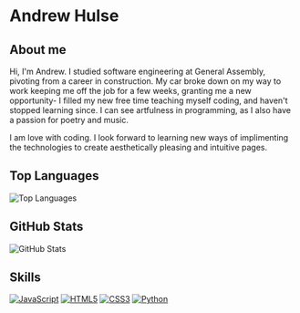 # Andrew Hulse

## About me
Hi, I'm Andrew. I studied software engineering at General Assembly, pivoting from a career in construction. My car broke down on my way to work keeping me off the job for a few weeks, granting me a new opportunity- I filled my new free time teaching myself coding, and haven't stopped learning since. I can see artfulness in programming, as I also have a passion for poetry and music. 



I am love with coding. I look forward to learning new ways of implimenting the technologies to create aesthetically pleasing and intuitive pages.


## Top Languages
![Top Languages](https://github-readme-stats.vercel.app/api/top-langs/?username=AndrewDHulse&layout=compact)

## GitHub Stats
![GitHub Stats](https://github-readme-stats.vercel.app/api?username=AndrewDHulse&theme=blue-green)

## Skills
[![JavaScript](https://img.shields.io/badge/JavaScript-F7DF1E?style=for-the-badge&logo=javascript&logoColor=black)](https://www.javascript.com/)
[![HTML5](https://img.shields.io/badge/HTML5-E34F26?style=for-the-badge&logo=html5&logoColor=white)](https://html.spec.whatwg.org/)
[![CSS3](https://img.shields.io/badge/CSS3-1572B6?style=for-the-badge&logo=css3&logoColor=white)](https://www.w3.org/Style/CSS/Overview.en.html)
[![Python](https://img.shields.io/badge/Python-14354C?style=for-the-badge&logo=python&logoColor=white)](https://www.python.org/)
<!--
**AndrewDHulse/AndrewDHulse** is a ✨ _special_ ✨ repository because its `README.md` (this file) appears on your GitHub profile.

Here are some ideas to get you started:

- 🔭 I’m currently working on ...
- 🌱 I’m currently learning ...
- 👯 I’m looking to collaborate on ...
- 🤔 I’m looking for help with ...
- 💬 Ask me about ...
- 📫 How to reach me: ...
- 😄 Pronouns: ...
- ⚡ Fun fact: ...
-->
